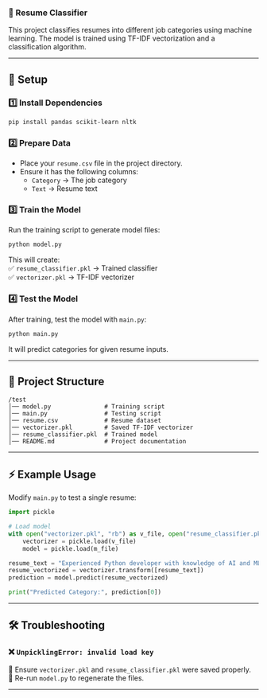 ### 📄 Resume Classifier

This project classifies resumes into different job categories using machine learning. The model is trained using TF-IDF vectorization and a classification algorithm.  

---

## 🚀 Setup

### 1️⃣ Install Dependencies
```bash
pip install pandas scikit-learn nltk
```

### 2️⃣ Prepare Data
- Place your `resume.csv` file in the project directory.  
- Ensure it has the following columns:  
  - `Category` → The job category  
  - `Text` → Resume text  

### 3️⃣ Train the Model
Run the training script to generate model files:  
```bash
python model.py
```
This will create:  
✅ `resume_classifier.pkl` → Trained classifier  
✅ `vectorizer.pkl` → TF-IDF vectorizer  

### 4️⃣ Test the Model
After training, test the model with `main.py`:  
```bash
python main.py
```
It will predict categories for given resume inputs.  

---

## 📂 Project Structure

```
/test
️│── model.py               # Training script  
️│── main.py                # Testing script  
️│── resume.csv             # Resume dataset  
️│── vectorizer.pkl         # Saved TF-IDF vectorizer  
️│── resume_classifier.pkl  # Trained model  
️│── README.md              # Project documentation  
```

---

## ⚡ Example Usage
Modify `main.py` to test a single resume:
```python
import pickle

# Load model
with open("vectorizer.pkl", "rb") as v_file, open("resume_classifier.pkl", "rb") as m_file:
    vectorizer = pickle.load(v_file)
    model = pickle.load(m_file)

resume_text = "Experienced Python developer with knowledge of AI and ML."
resume_vectorized = vectorizer.transform([resume_text])
prediction = model.predict(resume_vectorized)

print("Predicted Category:", prediction[0])
```

---

## 🛠 Troubleshooting

### ❌ `UnpicklingError: invalid load key`
🔹 Ensure `vectorizer.pkl` and `resume_classifier.pkl` were saved properly.  
🔹 Re-run `model.py` to regenerate the files.  

---

